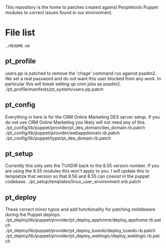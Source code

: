 This repository is the home to patches created against Peopletools Puppet
modules to correct issues found in our environment.

# File list
    ./README.md

## pt_profile
users.pp is patched to remove the 'chage' command run against psadm2.
We set a real password and do not want this user blocked from any work. In 
particular this will break setting up cron jobs as psadm2.
    ./pt_profile/manifests/pt_system/users.pp.patch

## pt_config
Everything in here is for the CRM Online Marketing DES server setup. If you do
not use CRM Online Marketing you likely will not need any of this.
    ./pt_config/lib/puppet/provider/pt_des_domain/des_domain.rb.patch
    ./pt_config/lib/puppet/provider/webappdomain.rb.patch
    ./pt_config/lib/puppet/type/pt_des_domain.rb.patch

## pt_setup
Currently this only sets the TUXDIR back to the 8.55 version number. If you are
using the 8.55 modules this won't apply to you. I will update this to templatize
that version so that 8.56 and 8.55 can coexist in the puppet codebase.
    ./pt_setup/templates/linux_user_environment.erb.patch

## pt_deploy
These correct minor typos and add functionality for patching middleware during 
the Puppet deploys.
    ./pt_deploy/lib/puppet/provider/pt_deploy_apphome/deploy_apphome.rb.patch
    ./pt_deploy/lib/puppet/provider/pt_deploy_tuxedo/deploy_tuxedo.rb.patch
    ./pt_deploy/lib/puppet/provider/pt_deploy_weblogic/deploy_weblogic.rb.patch
